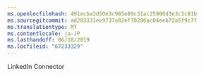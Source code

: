 ```yaml
---
ms.openlocfilehash: 491ecba3d50e3c965e89c31ac25900d3e3c1c81b
ms.sourcegitcommit: ad203331ee9737e82ef70206ac04eeb72a5f9c7f
ms.translationtype: MT
ms.contentlocale: ja-JP
ms.lasthandoff: 06/18/2019
ms.locfileid: "67233329"
---
```

LinkedIn Connector
